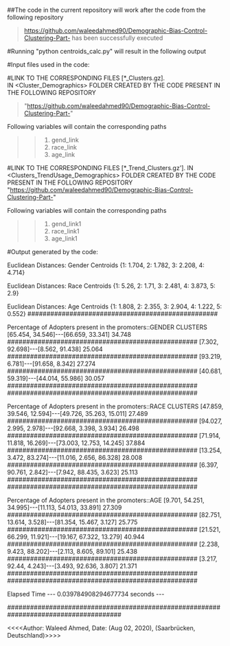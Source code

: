 ##The code in the current repository will work after the code from the following repository
> https://github.com/waleedahmed90/Demographic-Bias-Control-Clustering-Part-
has been successfully executed

#Running "python centroids_calc.py" 
will result in the following output

#Input files used in the code:

#LINK TO THE CORRESPONDING 
FILES [*_Clusters.gz].  
IN  <Cluster_Demographics> FOLDER 
CREATED BY THE CODE PRESENT IN THE FOLLOWING REPOSITORY
>"https://github.com/waleedahmed90/Demographic-Bias-Control-Clustering-Part-"

Following variables will contain 
the corresponding paths
>> 1) gend_link 
>> 2) race_link 
>> 3) age_link 

#LINK TO THE CORRESPONDING FILES [*_Trend_Clusters.gz']. IN  <Clusters_TrendUsage_Demographics> FOLDER
CREATED BY THE CODE PRESENT IN THE FOLLOWING REPOSITORY
"https://github.com/waleedahmed90/Demographic-Bias-Control-Clustering-Part-"

Following variables will contain 
the corresponding paths
>> 1) gend_link1 
>> 2) race_link1 
>> 3) age_link1 

#Output generated by the code:

Euclidean Distances: Gender Centroids
{1: 1.704, 2: 1.782, 3: 2.208, 4: 4.714}

Euclidean Distances: Race Centroids
{1: 5.26, 2: 1.71, 3: 2.481, 4: 3.873, 5: 2.9}

Euclidean Distances: Age Centroids
{1: 1.808, 2: 2.355, 3: 2.904, 4: 1.222, 5: 0.552}
##################################################


Percentage of Adopters present in the promoters::GENDER CLUSTERS
[65.454, 34.546]---[66.659, 33.341] 
 34.748
##################################################
[7.302, 92.698]---[8.562, 91.438] 
 25.064
##################################################
[93.219, 6.781]---[91.658, 8.342] 
 27.274
##################################################
[40.681, 59.319]---[44.014, 55.986] 
 30.057
##################################################
##################################################


Percentage of Adopters present in the promoters::RACE CLUSTERS
[47.859, 39.546, 12.594]---[49.726, 35.263, 15.011] 
 27.489
##################################################
[94.027, 2.995, 2.978]---[92.668, 3.398, 3.934] 
 26.498
##################################################
[71.914, 11.818, 16.269]---[73.003, 12.753, 14.245] 
 37.884
##################################################
[13.254, 3.472, 83.274]---[11.016, 2.656, 86.328] 
 28.008
##################################################
[6.397, 90.761, 2.842]---[7.942, 88.435, 3.623] 
 25.113
##################################################
##################################################


Percentage of Adopters present in the promoters::AGE
[9.701, 54.251, 34.995]---[11.113, 54.013, 33.891] 
 27.309
##################################################
[82.751, 13.614, 3.528]---[81.354, 15.467, 3.127] 
 25.775
##################################################
[21.521, 66.299, 11.921]---[19.167, 67.322, 13.279] 
 40.944
##################################################
[2.238, 9.423, 88.202]---[2.113, 8.605, 89.101] 
 25.438
##################################################
[3.217, 92.44, 4.243]---[3.493, 92.636, 3.807] 
 21.371
##################################################
##################################################



Elapsed Time
--- 0.039784908294677734 seconds ---

######################################################################################

<<<<Author: Waleed Ahmed, Date: (Aug 02, 2020), (Saarbrücken, Deutschland)>>>>
